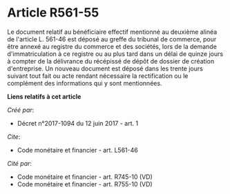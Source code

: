 # Article R561-55

Le document relatif au bénéficiaire effectif mentionné au deuxième alinéa de l'article L. 561-46 est déposé au greffe du
tribunal de commerce, pour être annexé au registre du commerce et des sociétés, lors de la demande d'immatriculation à ce
registre ou au plus tard dans un délai de quinze jours à compter de la délivrance du récépissé de dépôt de dossier de
création d'entreprise. Un nouveau document est déposé dans les trente jours suivant tout fait ou acte rendant nécessaire la
rectification ou le complément des informations qui y sont mentionnées.

**Liens relatifs à cet article**

_Créé par_:

  - Décret n°2017-1094 du 12 juin 2017 - art. 1

_Cite_:

  - Code monétaire et financier - art. L561-46

_Cité par_:

  - Code monétaire et financier - art. R745-10 (VD)
  - Code monétaire et financier - art. R755-10 (VD)
